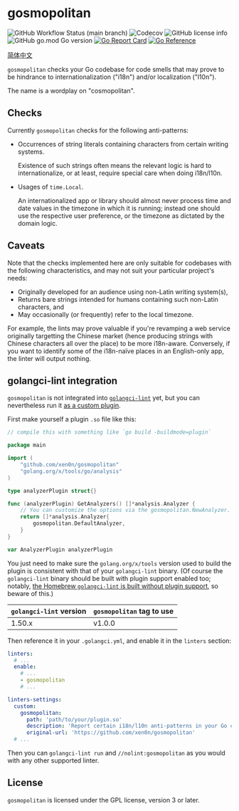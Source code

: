 # gosmopolitan

![GitHub Workflow Status (main branch)](https://img.shields.io/github/actions/workflow/status/xen0n/gosmopolitan/go.yml?branch=main)
![Codecov](https://img.shields.io/codecov/c/gh/xen0n/gosmopolitan)
![GitHub license info](https://img.shields.io/github/license/xen0n/gosmopolitan)
![GitHub go.mod Go version](https://img.shields.io/github/go-mod/go-version/xen0n/gosmopolitan)
[![Go Report Card](https://goreportcard.com/badge/github.com/xen0n/gosmopolitan)](https://goreportcard.com/report/github.com/xen0n/gosmopolitan)
[![Go Reference](https://pkg.go.dev/badge/github.com/xen0n/gosmopolitan.svg)](https://pkg.go.dev/github.com/xen0n/gosmopolitan)

[简体中文](./README.zh-Hans.md)

`gosmopolitan` checks your Go codebase for code smells that may prove to be
hindrance to internationalization ("i18n") and/or localization ("l10n").

The name is a wordplay on "cosmopolitan".

## Checks

Currently `gosmopolitan` checks for the following anti-patterns:

*   Occurrences of string literals containing characters from certain writing
    systems.

    Existence of such strings often means the relevant logic is hard to
    internationalize, or at least, require special care when doing i18n/l10n.

*   Usages of `time.Local`.

    An internationalized app or library should almost never process time and
    date values in the timezone in which it is running; instead one should use
    the respective user preference, or the timezone as dictated by the domain
    logic.

## Caveats

Note that the checks implemented here are only suitable for codebases with the
following characteristics, and may not suit your particular project's needs:

* Originally developed for an audience using non-Latin writing system(s),
* Returns bare strings intended for humans containing such non-Latin characters, and
* May occasionally (or frequently) refer to the local timezone.

For example, the lints may prove valuable if you're revamping a web service
originally targetting the Chinese market (hence producing strings with Chinese
characters all over the place) to be more i18n-aware. Conversely, if you want
to identify some of the i18n-naïve places in an English-only app, the linter
will output nothing.

## golangci-lint integration

`gosmopolitan` is not integrated into [`golangci-lint`][gcl-home] yet, but
you can nevertheless run it [as a custom plugin][gcl-plugin].

[gcl-home]: https://golangci-lint.run
[gcl-plugin]: https://golangci-lint.run/contributing/new-linters/#how-to-add-a-private-linter-to-golangci-lint

First make yourself a plugin `.so` file like this:

```go
// compile this with something like `go build -buildmode=plugin`

package main

import (
	"github.com/xen0n/gosmopolitan"
	"golang.org/x/tools/go/analysis"
)

type analyzerPlugin struct{}

func (analyzerPlugin) GetAnalyzers() []*analysis.Analyzer {
	// You can customize the options via the gosmopolitan.NewAnalyzer.
	return []*analysis.Analyzer{
		gosmopolitan.DefaultAnalyzer,
	}
}

var AnalyzerPlugin analyzerPlugin
```

You just need to make sure the `golang.org/x/tools` version used to build the
plugin is consistent with that of your `golangci-lint` binary. (Of course the
`golangci-lint` binary should be built with plugin support enabled too;
notably, [the Homebrew `golangci-lint` is built without plugin support][hb-issue],
so beware of this.)

[hb-issue]: https://github.com/golangci/golangci-lint/issues/1182

|`golangci-lint` version|`gosmopolitan` tag to use|
|-----------------------|-------------------------|
|1.50.x|v1.0.0|

Then reference it in your `.golangci.yml`, and enable it in the `linters`
section:

```yaml
linters:
  # ...
  enable:
    # ...
    - gosmopolitan
    # ...

linters-settings:
  custom:
    gosmopolitan:
      path: 'path/to/your/plugin.so'
      description: 'Report certain i18n/l10n anti-patterns in your Go codebase'
      original-url: 'https://github.com/xen0n/gosmopolitan'
  # ...
```

Then you can `golangci-lint run` and `//nolint:gosmopolitan` as you would
with any other supported linter.

## License

`gosmopolitan` is licensed under the GPL license, version 3 or later.
